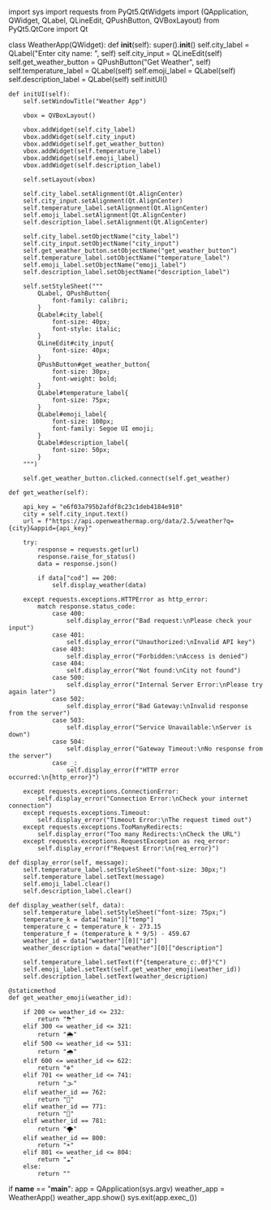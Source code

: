 import sys
import requests
from PyQt5.QtWidgets import (QApplication, QWidget, QLabel,
                             QLineEdit, QPushButton, QVBoxLayout)
from PyQt5.QtCore import Qt

class WeatherApp(QWidget):
    def __init__(self):
        super().__init__()
        self.city_label = QLabel("Enter city name: ", self)
        self.city_input = QLineEdit(self)
        self.get_weather_button = QPushButton("Get Weather", self)
        self.temperature_label = QLabel(self)
        self.emoji_label = QLabel(self)
        self.description_label = QLabel(self)
        self.initUI()

    def initUI(self):
        self.setWindowTitle("Weather App")

        vbox = QVBoxLayout()

        vbox.addWidget(self.city_label)
        vbox.addWidget(self.city_input)
        vbox.addWidget(self.get_weather_button)
        vbox.addWidget(self.temperature_label)
        vbox.addWidget(self.emoji_label)
        vbox.addWidget(self.description_label)

        self.setLayout(vbox)

        self.city_label.setAlignment(Qt.AlignCenter)
        self.city_input.setAlignment(Qt.AlignCenter)
        self.temperature_label.setAlignment(Qt.AlignCenter)
        self.emoji_label.setAlignment(Qt.AlignCenter)
        self.description_label.setAlignment(Qt.AlignCenter)

        self.city_label.setObjectName("city_label")
        self.city_input.setObjectName("city_input")
        self.get_weather_button.setObjectName("get_weather_button")
        self.temperature_label.setObjectName("temperature_label")
        self.emoji_label.setObjectName("emoji_label")
        self.description_label.setObjectName("description_label")

        self.setStyleSheet("""
            QLabel, QPushButton{
                font-family: calibri;
            }
            QLabel#city_label{
                font-size: 40px;
                font-style: italic;
            }
            QLineEdit#city_input{
                font-size: 40px;
            }
            QPushButton#get_weather_button{
                font-size: 30px;
                font-weight: bold;
            }
            QLabel#temperature_label{
                font-size: 75px;
            }
            QLabel#emoji_label{
                font-size: 100px;
                font-family: Segoe UI emoji;
            }
            QLabel#description_label{
                font-size: 50px;
            }
        """)

        self.get_weather_button.clicked.connect(self.get_weather)

    def get_weather(self):

        api_key = "e6f03a795b2afdf8c23c1deb4184e910"
        city = self.city_input.text()
        url = f"https://api.openweathermap.org/data/2.5/weather?q={city}&appid={api_key}"

        try:
            response = requests.get(url)
            response.raise_for_status()
            data = response.json()

            if data["cod"] == 200:
                self.display_weather(data)

        except requests.exceptions.HTTPError as http_error:
            match response.status_code:
                case 400:
                    self.display_error("Bad request:\nPlease check your input")
                case 401:
                    self.display_error("Unauthorized:\nInvalid API key")
                case 403:
                    self.display_error("Forbidden:\nAccess is denied")
                case 404:
                    self.display_error("Not found:\nCity not found")
                case 500:
                    self.display_error("Internal Server Error:\nPlease try again later")
                case 502:
                    self.display_error("Bad Gateway:\nInvalid response from the server")
                case 503:
                    self.display_error("Service Unavailable:\nServer is down")
                case 504:
                    self.display_error("Gateway Timeout:\nNo response from the server")
                case _:
                    self.display_error(f"HTTP error occurred:\n{http_error}")

        except requests.exceptions.ConnectionError:
            self.display_error("Connection Error:\nCheck your internet connection")
        except requests.exceptions.Timeout:
            self.display_error("Timeout Error:\nThe request timed out")
        except requests.exceptions.TooManyRedirects:
            self.display_error("Too many Redirects:\nCheck the URL")
        except requests.exceptions.RequestException as req_error:
            self.display_error(f"Request Error:\n{req_error}")

    def display_error(self, message):
        self.temperature_label.setStyleSheet("font-size: 30px;")
        self.temperature_label.setText(message)
        self.emoji_label.clear()
        self.description_label.clear()

    def display_weather(self, data):
        self.temperature_label.setStyleSheet("font-size: 75px;")
        temperature_k = data["main"]["temp"]
        temperature_c = temperature_k - 273.15
        temperature_f = (temperature_k * 9/5) - 459.67
        weather_id = data["weather"][0]["id"]
        weather_description = data["weather"][0]["description"]

        self.temperature_label.setText(f"{temperature_c:.0f}°C")
        self.emoji_label.setText(self.get_weather_emoji(weather_id))
        self.description_label.setText(weather_description)

    @staticmethod
    def get_weather_emoji(weather_id):

        if 200 <= weather_id <= 232:
            return "⛈"
        elif 300 <= weather_id <= 321:
            return "🌦"
        elif 500 <= weather_id <= 531:
            return "🌧"
        elif 600 <= weather_id <= 622:
            return "❄"
        elif 701 <= weather_id <= 741:
            return "🌫"
        elif weather_id == 762:
            return "🌋"
        elif weather_id == 771:
            return "💨"
        elif weather_id == 781:
            return "🌪"
        elif weather_id == 800:
            return "☀"
        elif 801 <= weather_id <= 804:
            return "☁"
        else:
            return ""

if __name__ == "__main__":
    app = QApplication(sys.argv)
    weather_app = WeatherApp()
    weather_app.show()
    sys.exit(app.exec_())
